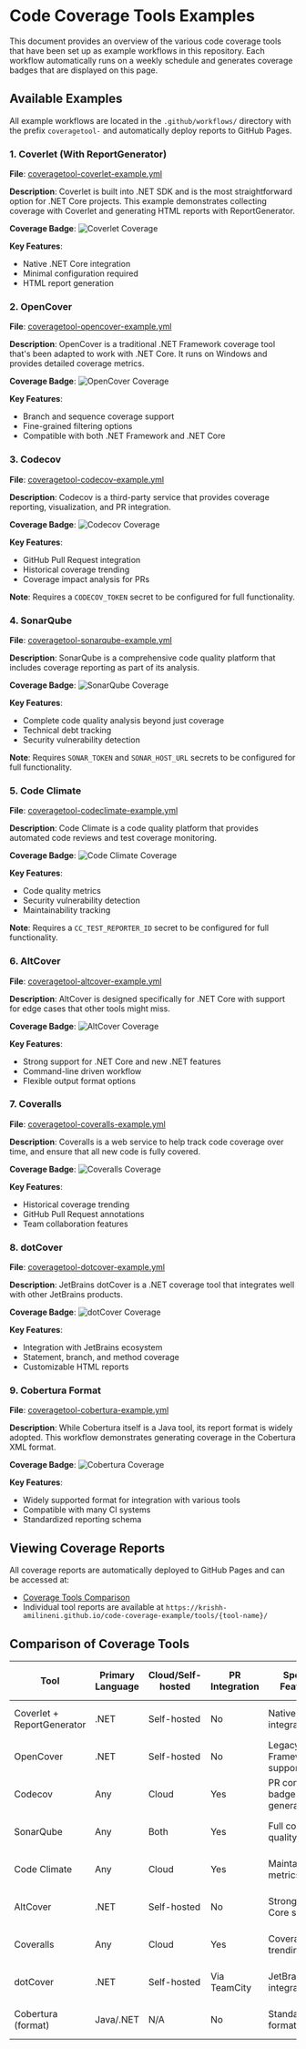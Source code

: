 # Code Coverage Tools Examples

This document provides an overview of the various code coverage tools that have been set up as example workflows in this repository. Each workflow automatically runs on a weekly schedule and generates coverage badges that are displayed on this page.

## Available Examples

All example workflows are located in the `.github/workflows/` directory with the prefix `coveragetool-` and automatically deploy reports to GitHub Pages.

### 1. Coverlet (With ReportGenerator)

**File**: [coveragetool-coverlet-example.yml](./.github/workflows/coveragetool-coverlet-example.yml)

**Description**: Coverlet is built into .NET SDK and is the most straightforward option for .NET Core projects. This example demonstrates collecting coverage with Coverlet and generating HTML reports with ReportGenerator.

**Coverage Badge**: ![Coverlet Coverage](https://krishh-amilineni.github.io/code-coverage-example/tools/coverlet/badge.svg)

**Key Features**:
- Native .NET Core integration
- Minimal configuration required
- HTML report generation

### 2. OpenCover

**File**: [coveragetool-opencover-example.yml](./.github/workflows/coveragetool-opencover-example.yml)

**Description**: OpenCover is a traditional .NET Framework coverage tool that's been adapted to work with .NET Core. It runs on Windows and provides detailed coverage metrics.

**Coverage Badge**: ![OpenCover Coverage](https://krishh-amilineni.github.io/code-coverage-example/tools/opencover/badge.svg)

**Key Features**:
- Branch and sequence coverage support
- Fine-grained filtering options
- Compatible with both .NET Framework and .NET Core

### 3. Codecov

**File**: [coveragetool-codecov-example.yml](./.github/workflows/coveragetool-codecov-example.yml)

**Description**: Codecov is a third-party service that provides coverage reporting, visualization, and PR integration.

**Coverage Badge**: ![Codecov Coverage](https://krishh-amilineni.github.io/code-coverage-example/tools/codecov/badge.svg)

**Key Features**:
- GitHub Pull Request integration
- Historical coverage trending
- Coverage impact analysis for PRs

**Note**: Requires a `CODECOV_TOKEN` secret to be configured for full functionality.

### 4. SonarQube

**File**: [coveragetool-sonarqube-example.yml](./.github/workflows/coveragetool-sonarqube-example.yml)

**Description**: SonarQube is a comprehensive code quality platform that includes coverage reporting as part of its analysis.

**Coverage Badge**: ![SonarQube Coverage](https://krishh-amilineni.github.io/code-coverage-example/tools/sonarqube/badge.svg)

**Key Features**:
- Complete code quality analysis beyond just coverage
- Technical debt tracking
- Security vulnerability detection

**Note**: Requires `SONAR_TOKEN` and `SONAR_HOST_URL` secrets to be configured for full functionality.

### 5. Code Climate

**File**: [coveragetool-codeclimate-example.yml](./.github/workflows/coveragetool-codeclimate-example.yml)

**Description**: Code Climate is a code quality platform that provides automated code reviews and test coverage monitoring.

**Coverage Badge**: ![Code Climate Coverage](https://krishh-amilineni.github.io/code-coverage-example/tools/codeclimate/badge.svg)

**Key Features**:
- Code quality metrics
- Security vulnerability detection
- Maintainability tracking

**Note**: Requires a `CC_TEST_REPORTER_ID` secret to be configured for full functionality.

### 6. AltCover

**File**: [coveragetool-altcover-example.yml](./.github/workflows/coveragetool-altcover-example.yml)

**Description**: AltCover is designed specifically for .NET Core with support for edge cases that other tools might miss.

**Coverage Badge**: ![AltCover Coverage](https://krishh-amilineni.github.io/code-coverage-example/tools/altcover/badge.svg)

**Key Features**:
- Strong support for .NET Core and new .NET features
- Command-line driven workflow
- Flexible output format options

### 7. Coveralls

**File**: [coveragetool-coveralls-example.yml](./.github/workflows/coveragetool-coveralls-example.yml)

**Description**: Coveralls is a web service to help track code coverage over time, and ensure that all new code is fully covered.

**Coverage Badge**: ![Coveralls Coverage](https://krishh-amilineni.github.io/code-coverage-example/tools/coveralls/badge.svg)

**Key Features**:
- Historical coverage trending
- GitHub Pull Request annotations
- Team collaboration features

### 8. dotCover

**File**: [coveragetool-dotcover-example.yml](./.github/workflows/coveragetool-dotcover-example.yml)

**Description**: JetBrains dotCover is a .NET coverage tool that integrates well with other JetBrains products.

**Coverage Badge**: ![dotCover Coverage](https://krishh-amilineni.github.io/code-coverage-example/tools/dotcover/badge.svg)

**Key Features**:
- Integration with JetBrains ecosystem
- Statement, branch, and method coverage
- Customizable HTML reports

### 9. Cobertura Format

**File**: [coveragetool-cobertura-example.yml](./.github/workflows/coveragetool-cobertura-example.yml)

**Description**: While Cobertura itself is a Java tool, its report format is widely adopted. This workflow demonstrates generating coverage in the Cobertura XML format.

**Coverage Badge**: ![Cobertura Coverage](https://krishh-amilineni.github.io/code-coverage-example/tools/cobertura/badge.svg)

**Key Features**:
- Widely supported format for integration with various tools
- Compatible with many CI systems
- Standardized reporting schema

## Viewing Coverage Reports

All coverage reports are automatically deployed to GitHub Pages and can be accessed at:

- [Coverage Tools Comparison](https://krishh-amilineni.github.io/code-coverage-example/tools/index.html)
- Individual tool reports are available at `https://krishh-amilineni.github.io/code-coverage-example/tools/{tool-name}/`

## Comparison of Coverage Tools

| Tool | Primary Language | Cloud/Self-hosted | PR Integration | Special Features | Auto-Run Schedule |
|------|-----------------|-------------------|---------------|------------------|-------------------|
| Coverlet + ReportGenerator | .NET | Self-hosted | No | Native .NET integration | Weekly (Sunday 0:00) |
| OpenCover | .NET | Self-hosted | No | Legacy .NET Framework support | Weekly (Sunday 1:00) |
| Codecov | Any | Cloud | Yes | PR comments, badge generation | Weekly (Sunday 2:00) |
| SonarQube | Any | Both | Yes | Full code quality suite | Weekly (Sunday 3:00) |
| Code Climate | Any | Cloud | Yes | Maintainability metrics | Weekly (Sunday 4:00) |
| AltCover | .NET | Self-hosted | No | Strong .NET Core support | Weekly (Sunday 5:00) |
| Coveralls | Any | Cloud | Yes | Coverage trending | Weekly (Sunday 6:00) |
| dotCover | .NET | Self-hosted | Via TeamCity | JetBrains integration | Weekly (Sunday 7:00) |
| Cobertura (format) | Java/.NET | N/A | No | Standard format | Weekly (Sunday 8:00) |
